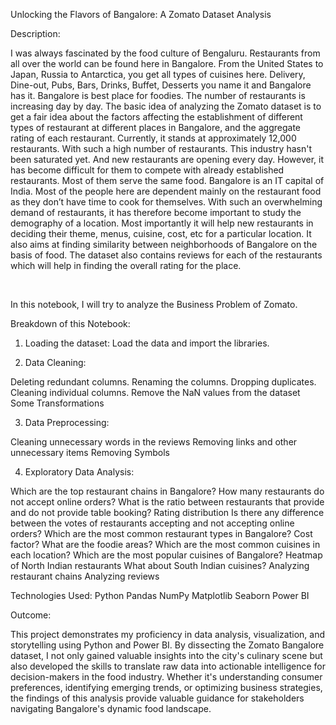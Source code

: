 Unlocking the Flavors of Bangalore: A Zomato Dataset Analysis
 

Description:
 

I was always fascinated by the food culture of Bengaluru. Restaurants from all over the world can be found here in Bangalore. From the United States to Japan, Russia to Antarctica, you get all types of cuisines here. Delivery, Dine-out, Pubs, Bars, Drinks, Buffet, Desserts you name it and Bangalore has it. Bangalore is best place for foodies. The number of restaurants is increasing day by day. The basic idea of analyzing the Zomato dataset is to get a fair idea about the factors affecting the establishment of different types of restaurant at different places in Bangalore, and the aggregate rating of each restaurant. Currently, it stands at approximately 12,000 restaurants. With such a high number of restaurants. This industry hasn't been saturated yet. And new restaurants are opening every day. However, it has become difficult for them to compete with already established restaurants. Most of them serve the same food. Bangalore is an IT capital of India. Most of the people here are dependent mainly on the restaurant food as they don’t have time to cook for themselves. With such an overwhelming demand of restaurants, it has therefore become important to study the demography of a location. Most importantly it will help new restaurants in deciding their theme, menus, cuisine, cost, etc for a particular location. It also aims at finding similarity between neighborhoods of Bangalore on the basis of food. The dataset also contains reviews for each of the restaurants which will help in finding the overall rating for the place.

​

In this notebook, I will try to analyze the Business Problem of Zomato.

 

Breakdown of this Notebook:
 

1. Loading the dataset: Load the data and import the libraries.

2. Data Cleaning: 

Deleting redundant columns.
Renaming the columns.
Dropping duplicates.
Cleaning individual columns.
Remove the NaN values from the dataset
Some Transformations

3. Data Preprocessing: 

Cleaning unnecessary words in the reviews
Removing links and other unnecessary items
Removing Symbols

4. Exploratory Data Analysis: 

Which are the top restaurant chains in Bangalore?
How many restaurants do not accept online orders?
What is the ratio between restaurants that provide and do not provide table booking?
Rating distribution
Is there any difference between the votes of restaurants accepting and not accepting online orders?
Which are the most common restaurant types in Bangalore?
Cost factor?
What are the foodie areas?
Which are the most common cuisines in each location?
Which are the most popular cuisines of Bangalore?
Heatmap of North Indian restaurants
What about South Indian cuisines?
Analyzing restaurant chains
Analyzing reviews
 
 

Technologies Used:
Python
Pandas
NumPy
Matplotlib
Seaborn
Power BI
 
Outcome:
 
This project demonstrates my proficiency in data analysis, visualization, and storytelling using Python and Power BI. By dissecting the Zomato Bangalore dataset, I not only gained valuable insights into the city's culinary scene but also developed the skills to translate raw data into actionable intelligence for decision-makers in the food industry. Whether it's understanding consumer preferences, identifying emerging trends, or optimizing business strategies, the findings of this analysis provide valuable guidance for stakeholders navigating Bangalore's dynamic food landscape.

